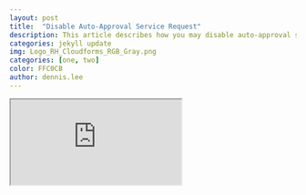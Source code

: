 ```yaml
---
layout: post
title:  "Disable Auto-Approval Service Request"
description: This article describes how you may disable auto-approval service request in CloudForms.
categories: jekyll update
img: Logo_RH_Cloudforms_RGB_Gray.png
categories: [one, two]
color: FFC0CB
author: dennis.lee
---
```


<iframe src="https://docs.google.com/document/d/e/2PACX-1vSMTrVcGCSHB7fPb88zORjRfi1iYcr4qP-PXkUySLw7oPiVB-jinYWBg6JdSOh9_MZAarYsn3aPgngX/pub?embedded=true"></iframe>


